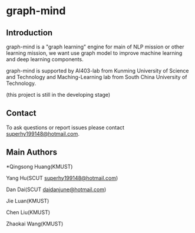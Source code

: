 # graph-mind

## Introduction
graph-mind is a "graph learning" engine for main of NLP mission or other learning mission, we want use graph model to improve machine learning and deep learning components.

graph-mind is supported by AI403-lab from Kunming University of Science and Technology and Maching-Learning lab from South China University of Technology.

(this project is still in the developing stage)

## Contact
To ask questions or report issues please contact superhy199148@hotmail.com.

## Main Authors
*Qingsong Huang(KMUST)

Yang Hu(SCUT superhy199148@hotmail.com)

Dan Dai(SCUT daidanjune@hotmail.com)

Jie Luan(KMUST)

Chen Liu(KMUST)

Zhaokai Wang(KMUST)
